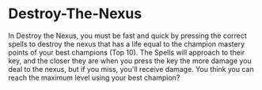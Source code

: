# Destroy-The-Nexus
In Destroy the Nexus, you must be fast and quick by pressing the correct spells to destroy the nexus that has a life equal to the champion mastery points of your best champions (Top 10). The Spells will approach to their key, and the closer they are when you press the key the more damage you deal to the nexus, but if you miss, you'll receive damage.  You think you can reach the maximum level using your best champion?
